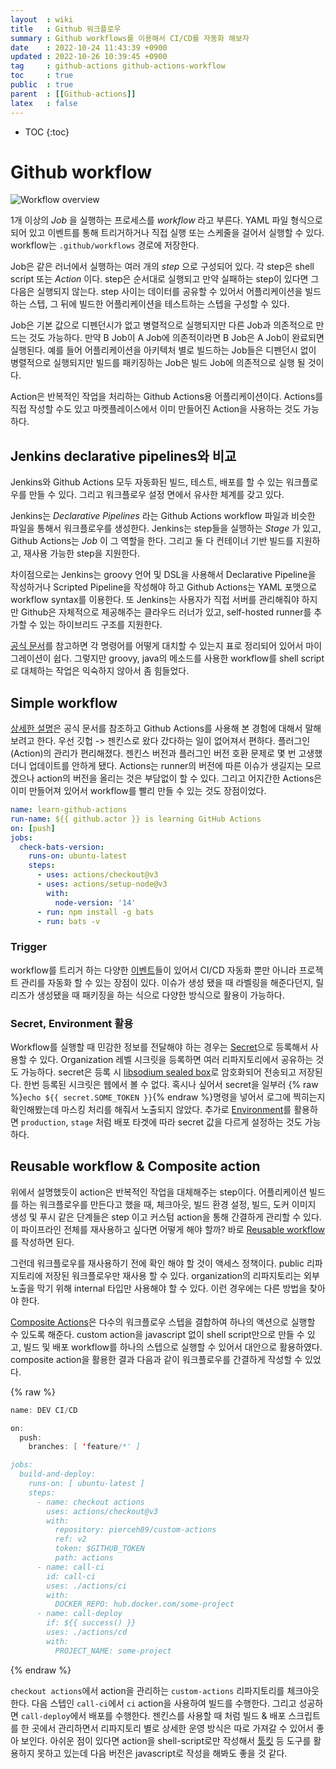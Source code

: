 ```yaml
---
layout  : wiki
title   : Github 워크플로우
summary : Github workflows를 이용해서 CI/CD를 자동화 해보자
date    : 2022-10-24 11:43:39 +0900
updated : 2022-10-26 10:39:45 +0900
tag     : github-actions github-actions-workflow
toc     : true
public  : true
parent  : [[Github-actions]]
latex   : false
---
```

* TOC
{:toc}

# Github workflow

![Workflow overview](https://docs.github.com/assets/cb-25535/images/help/images/overview-actions-simple.png)

1개 이상의 *Job* 을 실행하는 프로세스를 *workflow* 라고 부른다. YAML 파일 형식으로 되어 있고 이벤트를 통해 트리거하거나 직접 실행 또는 스케줄을 걸어서 실행할 수 있다. workflow는 `.github/workflows` 경로에 저장한다.

Job은 같은 러너에서 실행하는 여러 개의 *step* 으로 구성되어 있다. 각 step은 shell script 또는 *Action* 이다. step은 순서대로 실행되고 만약 실패하는 step이 있다면 그 다음은 실행되지 않는다. step 사이는 데이터를 공유할 수 있어서 어플리케이션을 빌드하는 스텝, 그 뒤에 빌드한 어플리케이션을 테스트하는 스텝을 구성할 수 있다.

Job은 기본 값으로 디펜던시가 없고 병렬적으로 실행되지만 다른 Job과 의존적으로 만드는 것도 가능하다. 만약 B Job이 A Job에 의존적이라면 B Job은 A Job이 완료되면 실행된다. 예를 들어 어플리케이션을 아키텍처 별로 빌드하는 Job들은 디펜던시 없이 병렬적으로 실행되지만 빌드를 패키징하는 Job은 빌드 Job에 의존적으로 실행 될 것이다.

Action은 반복적인 작업을 처리하는 Github Actions용 어플리케이션이다. Actions를 직접 작성할 수도 있고 마켓플레이스에서 이미 만들어진 Action을 사용하는 것도 가능하다.

## Jenkins declarative pipelines와 비교

Jenkins와 Github Actions 모두 자동화된 빌드, 테스트, 배포를 할 수 있는 워크플로우를 만들 수 있다. 그리고 워크플로우 설정 면에서 유사한 체계를 갖고 있다.

Jenkins는 *Declarative Pipelines* 라는 Github Actions workflow 파일과 비슷한 파일을 통해서 워크플로우를 생성한다. Jenkins는 step들을 실행하는 *Stage* 가 있고, Github Actions는 *Job* 이 그 역할을 한다. 그리고 둘 다 컨테이너 기반 빌드를 지원하고, 재사용 가능한 step을 지원한다.

차이점으로는 Jenkins는 groovy 언어 및 DSL을 사용해서 Declarative Pipeline을 작성하거나 Scripted Pipeline을 작성해야 하고 Github Actions는 YAML 포맷으로 workflow syntax를 이용한다. 또 Jenkins는 사용자가 직접 서버를 관리해줘야 하지만 Github은 자체적으로 제공해주는 클라우드 러너가 있고, self-hosted runner를 추가할 수 있는 하이브리드 구조를 지원한다.

[공식 문서](https://docs.github.com/en/actions/migrating-to-github-actions/migrating-from-jenkins-to-github-actions#comparing-capabilities)를 참고하면 각 명령어를 어떻게 대치할 수 있는지 표로 정리되어 있어서 마이그레이션이 쉽다. 그렇지만 groovy, java의 메소드를 사용한 workflow를 shell script로 대체하는 작업은 익숙하지 않아서 좀 힘들었다.

## Simple workflow

[상세한 설명](https://docs.github.com/en/actions/using-workflows/about-workflows#understanding-the-workflow-file)은 공식 문서를 참조하고 Github Actions를 사용해 본 경험에 대해서 말해보려고 한다. 우선 깃헙 -> 젠킨스로 왔다 갔다하는 일이 없어져서 편하다. 플러그인(Action)의 관리가 편리해졌다. 젠킨스 버전과 플러그인 버전 호환 문제로 몇 번 고생했더니 업데이트를 안하게 됐다. Actions는 runner의 버전에 따른 이슈가 생길지는 모르겠으나 action의 버전을 올리는 것은 부담없이 할 수 있다. 그리고 어지간한 Actions은 이미 만들어져 있어서 workflow를 빨리 만들 수 있는 것도 장점이었다.

```yaml
name: learn-github-actions
run-name: ${{ github.actor }} is learning GitHub Actions
on: [push]
jobs:
  check-bats-version:
    runs-on: ubuntu-latest
    steps:
      - uses: actions/checkout@v3
      - uses: actions/setup-node@v3
        with:
          node-version: '14'
      - run: npm install -g bats
      - run: bats -v
```

### Trigger

workflow를 트리거 하는 다양한 [이벤트](https://docs.github.com/en/actions/using-workflows/events-that-trigger-workflows)들이 있어서 CI/CD 자동화 뿐만 아니라 프로젝트 관리를 자동화 할 수 있는 장점이 있다. 이슈가 생성 됐을 때 라벨링을 해준다던지, 릴리즈가 생성됐을 때 패키징을 하는 식으로 다양한 방식으로 활용이 가능하다.

### Secret, Environment 활용

Workflow를 실행할 때 민감한 정보를 전달해야 하는 경우는 [Secret](https://docs.github.com/en/actions/security-guides/encrypted-secrets)으로 등록해서 사용할 수 있다. Organization 레벨 시크릿을 등록하면 여러 리파지토리에서 공유하는 것도 가능하다. secret은 등록 시 [libsodium sealed box](https://libsodium.gitbook.io/doc/public-key_cryptography/sealed_boxes)로 암호화되어 전송되고 저장된다. 한번 등록된 시크릿은 웹에서 볼 수 없다. 혹시나 싶어서 secret을 일부러 {% raw %}`echo ${{ secret.SOME_TOKEN }}`{% endraw %}명령을 넣어서 로그에 찍히는지 확인해봤는데 마스킹 처리를 해줘서 노출되지 않았다. 추가로 [Environment](https://docs.github.com/en/actions/deployment/targeting-different-environments/using-environments-for-deployment)를 활용하면 `production`, `stage` 처럼 배포 타겟에 따라 secret 값을 다르게 설정하는 것도 가능하다.

## Reusable workflow & Composite action

위에서 설명했듯이 action은 반복적인 작업을 대체해주는 step이다. 어플리케이션 빌드를 하는 워크플로우를 만든다고 했을 때, 체크아웃, 빌드 환경 설정, 빌드, 도커 이미지 생성 및 푸시 같은 단계들은 step 이고 커스텀 action을 통해 간결하게 관리할 수 있다. 이 파이프라인 전체를 재사용하고 싶다면 어떻게 해야 할까? 바로 [Reusable workflow](https://docs.github.com/en/actions/using-workflows/reusing-workflows)를 작성하면 된다.

그런데 워크플로우를 재사용하기 전에 확인 해야 할 것이 액세스 정책이다. public 리파지토리에 저장된 워크플로우만 재사용 할 수 있다. organization의 리파지토리는 외부 노출을 막기 위해 internal 타입만 사용해야 할 수 있다. 이런 경우에는 다른 방법을 찾아야 한다.

[Composite Actions](https://docs.github.com/en/actions/creating-actions/creating-a-composite-action)은 다수의 워크플로우 스텝을 결합하여 하나의 액션으로 실행할 수 있도록 해준다. custom action을 javascript 없이 shell script만으로 만들 수 있고, 빌드 및 배포 workflow를 하나의 스텝으로 실행할 수 있어서 대안으로 활용하였다. composite action을 활용한 결과 다음과 같이 워크플로우를 간결하게 작성할 수 있었다.

{% raw %}
```kotlin
name: DEV CI/CD

on:
  push:
    branches: [ 'feature/*' ]

jobs:
  build-and-deploy:
    runs-on: [ ubuntu-latest ]
    steps:
      - name: checkout actions
        uses: actions/checkout@v3
        with:
          repository: pierceh89/custom-actions
          ref: v2
          token: $GITHUB_TOKEN
          path: actions
      - name: call-ci
        id: call-ci
        uses: ./actions/ci
        with:
          DOCKER_REPO: hub.docker.com/some-project
      - name: call-deploy
        if: ${{ success() }}
        uses: ./actions/cd
        with:
          PROJECT_NAME: some-project
```
{% endraw %}

`checkout actions`에서 action을 관리하는 `custom-actions` 리파지토리를 체크아웃 한다. 다음 스텝인 `call-ci`에서 `ci` action을 사용하여 빌드를 수행한다. 그리고 성공하면 `call-deploy`에서 배포를 수행한다. 젠킨스를 사용할 때 처럼 빌드 & 배포 스크립트를 한 곳에서 관리하면서 리파지토리 별로 상세한 운영 방식은 따로 가져갈 수 있어서 좋아 보인다. 아쉬운 점이 있다면 action을 shell-script로만 작성해서 [툴킷](https://github.com/actions/toolkit) 등 도구를 활용하지 못하고 있는데 다음 버전은 javascript로 작성을 해봐도 좋을 것 같다.
